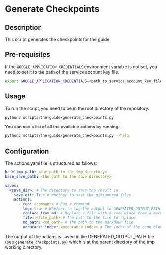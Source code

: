 # Generate Checkpoints

## Description

This script generates the checkpoints for the guide.

## Pre-requisites

If the `GOOGLE_APPLICATION_CREDENTIALS` environment variable is not set, you need to set it to the path of the service account key file.

```bash
export GOOGLE_APPLICATION_CREDENTIALS=<path_to_service_account_key_file>
```

## Usage

To run the script, you need to be in the root directory of the repository.



```bash
python3 scripts/the-guide/generate_checkpoints.py
```

You can see a list of all the available options by running:

```bash
python3 scripts/the-guide/generate_checkpoints.py --help
```

## Configuration

The actions.yaml file is structured as follows:

```yaml
base_tmp_path: <the path to the tmp directory>
base_save_path: <the path to the save directory>

saves:
  <save_dir>: # The directory to save the result in
    save_git: True # Whether to save the gitignored files
    actions:
      - run: <command> # Run a command
        log: true # Whether to log the output to GENERATED_OUTPUT_PATH
      - replace_from_md: # Replace a file with a code block from a markdown file
        file: <file_path> # The path to the file to replace
        md_path: <md_path> # The path to the markdown file
        occurance_index: <occurance_index> # The index of the code block to use
```

The output of the actions is saved in the GENERATED_OUTPUT_PATH file (see `generate_checkpoints.py`) which is at the parent directory of the tmp working directory.




    